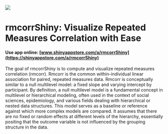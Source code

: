 ![](./s681_rjbi0Lran3pE4eTQvGFbcZtu0a1IFBZ3w0xPPYYK_logo_1.jpg)

# rmcorrShiny: Visualize Repeated Measures Correlation with Ease

#### Use app online: __[www.shinyappstore.com/a/rmcorrShiny](https://shinyappstore.com/a/rmcorrShiny)__

The goal of rmcorrShiny is to compute and visualize repeated measures correlation (rmcorr). Rmcorr is the common within-individual linear association for paired, repeated measures data. Rmcorr is conceptually similar to a null multilevel model: a fixed slope and varying intercept by participant. By definition, a null multilevel model is a fundamental concept in multilevel or hierarchical modeling, often used in the context of social sciences, epidemiology, and various fields dealing with hierarchical or nested data structures. This model serves as a baseline or reference against which more complex models are compared. It assumes that there are no fixed or random effects at different levels of the hierarchy, essentially positing that the outcome variable is not influenced by the grouping structure in the data.
